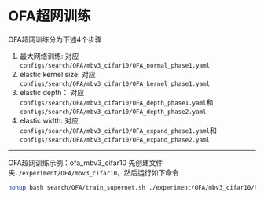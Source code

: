 # OFA超网训练

OFA超网训练分为下述4个步骤

1. 最大网络训练: 对应`configs/search/OFA/mbv3_cifar10/OFA_normal_phase1.yaml`
2. elastic kernel size: 对应`configs/search/OFA/mbv3_cifar10/OFA_kernel_phase1.yaml`
3. elastic depth： 对应`configs/search/OFA/mbv3_cifar10/OFA_depth_phase1.yaml`和`configs/search/OFA/mbv3_cifar10/OFA_depth_phase2.yaml`
4. elastic width: 对应`configs/search/OFA/mbv3_cifar10/OFA_expand_phase1.yaml`和`configs/search/OFA/mbv3_cifar10/OFA_expand_phase2.yaml `

---

OFA超网训练示例：ofa_mbv3_cifar10
先创建文件夹`./experiment/OFA/mbv3_cifar10`，然后运行如下命令
```bash
nohup bash search/OFA/train_supernet.sh ./experiment/OFA/mbv3_cifar10/train_supernet.log 2>&1 &
```
